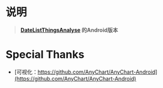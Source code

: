 # 说明

> **[DateListThingsAnalyse](https://github.com/emperinter/DateListThingsAnalyse) 的Android版本**

# Special Thanks

- [可视化：https://github.com/AnyChart/AnyChart-Android](https://github.com/AnyChart/AnyChart-Android)
